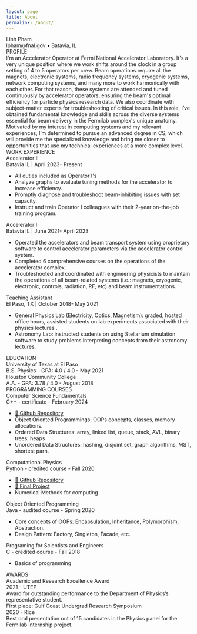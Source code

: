 ```yaml
---
layout: page
title: About
permalink: /about/
---
```


<div class="head-about">
     <div class="head-title">Linh Pham</div>
     <div class="sm-headtitle">lpham@fnal.gov • Batavia, IL </div>
</div>


<div class="section">
     <div class="section-title">
     PROFILE 
     </div>
     <div class="section-details">
     I'm an Accelerator Operator at Fermi National Accelerator Laboratory. It's a very unique position where we work shifts around the clock in a group setting of 4 to 5 operators per crew. Beam operations require all the magnets, electronic systems, radio frequency systems, cryogenic systems, network computing systems, and many more to work harmonically with each other. For that reason, these systems are attended and tuned continuously by accelerator operators, ensuring the beam's optimal efficiency for particle physics research data. We also coordinate with subject-matter experts for troubleshooting of critical issues. In this role, I’ve obtained fundamental knowledge and skills across the diverse systems essential for beam delivery in the Fermilab complex's unique anatomy. Motivated by my interest in computing systems and my relevant experiences, I’m determined to pursue an advanced degree in CS, which will provide me the specialized knowledge and bring me closer to opportunities that use my technical experiences at a more complex level.
     </div>
</div>

<div class="section">
     <div class="section-title">
     WORK EXPERIENCE
     </div>
     <div class="section-detail">
          <div class="job">
               <div class="job-header">
                    <div class="job-title"> Accelerator II </div>
                    <div class="job-place">Batavia IL | April 2023- Present </div>
               </div>
              <div class="job-detail">
               <ul>
                    <li>All duties included as Operator I's </li> 
                    <li>Analyze graphs to evaluate tuning methods for the accelerator to increase efficiency. </li> 
                    <li>Promptly diagnose and troubleshoot beam-inhibiting issues with set capacity.</li>
                    <li>Instruct and train Operator I colleagues with their 2-year on-the-job training program.</li> 
               </ul>
              </div> 
          </div>
          <div class="job">
               <div class="job-header">
                    <div class="job-title"> Accelerator I </div>
                    <div class="job-place">Batavia IL | June 2021- April 2023 </div>
               </div>
                <div class="job-detail">
                    <ul>
                    <li>Operated the accelerators and beam transport system using proprietary software to control accelerator parameters via the accelerator control system.</li> 
                    <li>Completed 6 comprehensive courses on the operations of the accelerator complex. </li> 
                    <li>Troubleshooted and coordinated with engineering physicists to maintain the operations of all beam-related systems (i.e.: magnets, cryogenic, electronic, controls, radiation, RF, etc) and beam instrumentations.  </li>
                    </ul>
              </div> 
          </div>
          <div class="job">
               <div class="job-header">
                    <div class="job-title"> Teaching Assistant </div>
                    <div class="job-place">El Paso, TX | October 2018- May 2021 </div>
               </div>
               <div class="job-detail">
                    <ul>
                    <li> General Physics Lab (Electricity, Optics, Magnetism): graded, hosted office hours, assisted students on lab experiments associated with their physics lectures . </li> 
                    <li>Astronomy Lab: instructed students on using Stellarium simulation software to study problems interpreting concepts from their astronomy lectures. </li> 
                    </ul>
              </div> 
          </div>
     </div>

</div>

<div class="section">
     <div class="section-title">
          EDUCATION
     </div>
     <div class="section-detail">
          <div class="education">
               <div class="school"> University of Texas at El Paso </div>
               <div class="school-details"> B.S. Physics - GPA: 4.0 / 4.0 - May 2021</div> 
          </div>
          <div class="education">
               <div class="school"> Houston Community College</div>
               <div class="school-details"> A.A. - GPA: 3.78 / 4.0 - August 2018</div> 
          </div>
     </div>

</div>

<div class="section">
     <div class="section-title">
          PROGRAMMING COURSES
     </div>
     <div class="section-detail">
          <div class="course">
               <div class="course-header">
                    <div class="course-title">Computer Science Fundamentals</div>
                    <div class="language">  C++ - certificate - February 2024 </div>
               </div>
               <div class="course-detail"> 
                    <ul> 
                         <li><a href="https://github.com/linhphambuzz/Accelerated-CS"> 🔗 Github Repository  </a></li>
                         <li>Object Oriented Programmings: OOPs concepts, classes, memory allocations.</li>
                         <li>Ordered Data Structures: array, linked list, queue, stack, AVL, binary trees, heaps </li>
                         <li>Unordered Data Structures: hashing, disjoint set, graph algorithms, MST, shortest parh.</li>
                    </ul>
               </div>
          </div>
          <div class="course">
               <div class="course-header">
                    <div class="course-title">Computational Physics</div>
                    <div class="language">  Python - credited course - Fall 2020 </div>
               </div>
               <div class="course-detail"> 
                    <ul> 
                         <li><a href="https://github.com/linhphambuzz/NumericalMethod"> 🔗 Github Repository  </a></li>
                         <li><a href="https://github.com/linhphambuzz/CubeSimulation/tree/master"> 🔗 Final Project </a></li>
                         <li>Numerical Methods for computing</li>
                    </ul>
               </div>
          </div>
          <div class="course">
               <div class="course-header">
                    <div class="course-title">Object Oriented Programming</div>
                    <div class="language">  Java - audited course - Spring 2020 </div>
               </div>
               <div class="course-detail"> 
                    <ul> 
                         <li>Core concepts of OOPs: Encapsulation, Inheritance, Polymorphism, Abstraction.</li>
                         <li>Design Pattern: Factory, Singleton, Facade, etc.</li>
                    </ul>
               </div>
          </div>
          <div class="course">
               <div class="course-header">
                    <div class="course-title">Programing for Scientists and Engineers </div>
                    <div class="language">  C - credited course - Fall 2018 </div>
               </div>
               <div class="course-detail"> 
                    <ul> <li> Basics of programming</li></ul>
               </div>
          </div>
     </div>
</div>


<div class="section">
     <div class="section-title">
          AWARDS
     </div>
     <div class="section-detail">
          <div class="award"> 
               <div class="award-header">
                    <div class="award-title"> Academic and Research Excellence Award </div>
                    <div class="award-place">2021 - UTEP</div>
               </div>
               <div class="award-description">Award for outstanding performance to the Department of Physics’s representative student. </div>
          </div>
          <div class="award"> 
               <div class="award-header">
                    <div class="award-title"> First place: Gulf Coast Undergrad Research Symposium </div>
                    <div class="award-place">2020 - Rice</div>
               </div>
               <div class="award-description">Best oral presentation out of 15 candidates in the Physics panel for the Fermilab internship project. </div>
          </div>
     </div>
</div>